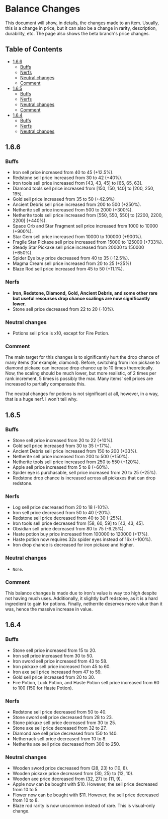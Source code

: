 <!-- omit in toc -->
# Balance Changes

This document will show, in details, the changes made to an item. Usually, this is a change in price, but it can also be a change in rarity, description, durability, etc. The page also shows the beta branch's price changes.

<!-- omit in toc -->
## Table of Contents
- [1.6.6](#166)
    - [Buffs](#buffs)
    - [Nerfs](#nerfs)
    - [Neutral changes](#neutral-changes)
    - [Comment](#comment)
- [1.6.5](#165)
    - [Buffs](#buffs-1)
    - [Nerfs](#nerfs-1)
    - [Neutral changes](#neutral-changes-1)
    - [Comment](#comment-1)
- [1.6.4](#164)
    - [Buffs](#buffs-2)
    - [Nerfs](#nerfs-2)
    - [Neutral changes](#neutral-changes-2)

## 1.6.6

### Buffs

- Iron sell price increased from 40 to 45 (+12.5%).
- Redstone sell price increased from 30 to 42 (+40%).
- Iron tools sell price increased from [43, 43, 45] to [65, 65, 63].
- Diamond tools sell price increased from [150, 150, 140] to [200, 250, 195].
- Gold sell price increased from 35 to 50 (+42.9%)
- Ancient Debris sell price increased from 200 to 500 (+250%).
- Netherite sell price increased from 500 to 2000 (+300%).
- Netherite tools sell price increased from [550, 550, 550] to [2200, 2200, 2200] (+440%).
- Space Orb and Star Fragment sell price increased from 1000 to 10000 (+900%).
- Star Gem sell price increased from 10000 to 100000 (+900%).
- Fragile Star Pickaxe sell price increased from 15000 to 125000 (+733%).
- Steady Star Pickaxe sell price increased from 20000 to 150000 (+650%).
- Spider Eye buy price decreased from 40 to 35 (-12.5%).
- Magma Cream sell price increased from 20 to 25 (+25%)
- Blaze Rod sell price increased from 45 to 50 (+11.1%).

### Nerfs

- **Iron, Redstone, Diamond, Gold, Ancient Debris, and some other rare but useful resourses drop chance scalings are now significantly lower.**
- Stone sell price decreased from 22 to 20 (-10%).

### Neutral changes

- Potions sell price is x10, except for Fire Potion.

### Comment

The main target for this changes is to significantly hurt the drop chance of many items (for example, diamond). Before, switching from iron pickaxe to diamond pickaxe can increase drop chance up to 10 times theoretically. Now, the scaling should be much lower, but more realistic, of 2 times per rank increment, 5 times is possibly the max. Many items' sell prices are increased to partially compensate this.

The neutral changes for potions is not significant at all, however, in a way, that is a huge nerf. I won't tell why.

## 1.6.5

### Buffs

- Stone sell price increased from 20 to 22 (+10%).
- Gold sell price increased from 30 to 35 (+17%).
- Ancient Debris sell price increased from 150 to 200 (+33%).
- Netherite sell price increased from 200 to 500 (+150%).
- Netherite tools sell price increased from 250 to 550 (+120%).
- Apple sell price increased from 5 to 8 (+60%).
- Spider eye is purchasable, sell price increased from 20 to 25 (+25%).
- Redstone drop chance is increased across all pickaxes that can drop redstone.

### Nerfs

- Log sell price decreased from 20 to 18 (-10%).
- Iron sell price decreased from 50 to 40 (-20%).
- Redstone sell price decreased from 40 to 30 (-25%).
- Iron tools sell price decreased from [58, 60, 59] to [43, 43, 45].
- Obsidian sell price decreased from 80 to 75 (-6.25%).
- Haste potion buy price increased from 100000 to 120000 (+17%).
- Haste potion now requires 32x spider eyes instead of 16x (+100%).
- Iron drop chance is decreased for iron pickaxe and higher.

### Neutral changes

- `None`.

### Comment

This balance changes is made due to iron's value is way too high despite not having much uses. Additionally, it slightly buff redstone, as it is a hard ingredient to gain for potions. Finally, netherrite deserves more value than it was, hence the massive increase in value.

## 1.6.4

### Buffs

- Stone sell price increased from 15 to 20.
- Iron sell price increased from 30 to 50.
- Iron sword sell price increased from 43 to 58.
- Iron pickaxe sell price increased from 45 to 60.
- Iron axe sell price increased from 47 to 59.
- Gold sell price increased from 20 to 30.
- Fire Potion, Luck Potion, and Haste Potion sell price increased from 60 to 100 (150 for Haste Potion).

### Nerfs

- Redstone sell price decreased from 50 to 40.
- Stone sword sell price decreased from 28 to 23.
- Stone pickaxe sell price decreased from 30 to 25.
- Stone axe sell price decreased from 32 to 27.
- Diamond axe sell price decreased from 150 to 140.
- Netherrack sell price decreased from 10 to 8.
- Netherite axe sell price decreased from 300 to 250.

### Neutral changes

- Wooden sword price decreased from (28, 23) to (10, 8).
- Wooden pickaxe price decreased from (30, 25) to (12, 10).
- Wooden axe price decreased from (32, 27) to (11, 9).
- Apple now can be bought with $10. However, the sell price decreased from 10 to 5.
- Flower now can be bought with $11. However, the sell price decreased from 10 to 8.
- Blaze rod rarity is now uncommon instead of rare. This is visual-only change.
